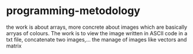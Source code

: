 # programming-metodology
the work is about arrays, more concrete about images which are basically arryas of colours. The work is to view the image written in ASCII code in a txt file, concatenate two images,... the manage of images like vectors and matrix
